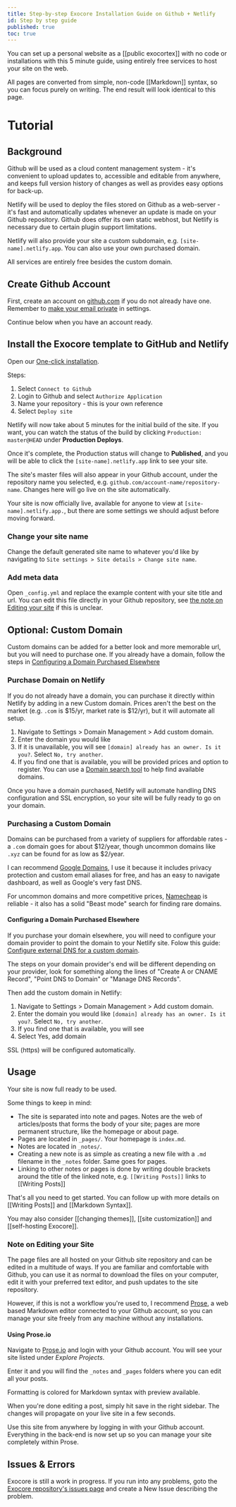 ```yaml
---
title: Step-by-step Exocore Installation Guide on Github + Netlify
id: Step by step guide
published: true
toc: true
---
```


You can set up a personal website as a [[public exocortex]] with no code or installations with this 5 minute guide, using entirely free services to host your site on the web. 

All pages are converted from simple, non-code [[Markdown]] syntax, so you can focus purely on writing. The end result will look identical to this page.

# Tutorial

## Background

Github will be used as a cloud content management system - it's convenient to upload updates to, accessible and editable from anywhere, and keeps full version history of changes as well as provides easy options for back-up.

Netlify will be used to deploy the files stored on Github as a web-server - it's fast and automatically updates whenever an update is made on your Github repository. Github does offer its own static webhost, but Netlify is necessary due to certain plugin support limitations. 

Netlify will also provide your site a custom subdomain, e.g. `[site-name].netlify.app`. You can also use your own purchased domain.

All services are entirely free besides the custom domain.

## Create Github Account

First, create an account on [github.com](https://github.com/join) if you do not already have one. Remember to [make your email private](https://saraford.net/2017/02/19/how-to-hide-your-email-address-in-your-git-commits-but-still-get-contributions-to-show-up-on-your-github-profile-050/) in settings.

Continue below when you have an account ready.

## Install the Exocore template to GitHub and Netlify

Open our [One-click installation](https://app.netlify.com/start/deploy?repository=https://github.com/xcela/exocore).

Steps:
1. Select `Connect to Github`
2. Login to Github and select `Authorize Application`
3. Name your repository - this is your own reference
4. Select `Deploy site`

Netlify will now take about 5 minutes for the initial build of the site. If you want, you can watch the status of the build by clicking ``Production: master@HEAD`` under **Production Deploys**.

Once it's complete, the Production status will change to **Published**, and you will be able to click the `[site-name].netlify.app` link to see your site.

The site's master files will also appear in your Github account, under the repository name you selected, e.g. `github.com/account-name/repository-name`. Changes here will go live on the site automatically.

Your site is now officially live, available for anyone to view at `[site-name].netlify.app.`, but there are some settings we should adjust before moving forward.

### Change your site name

Change the default generated site name to whatever you'd like by navigating to `Site settings > Site details > Change site name`.

### Add meta data

Open `_config.yml` and replace the example content with your site title and url. You can edit this file directly in your Github repository, see [the note on Editing your site](#Note-on-Editing-your-Site) if this is unclear.

## Optional: Custom Domain

Custom domains can be added for a better look and more memorable url, but you will need to purchase one. If you already have a domain, follow the steps in [Configuring a Domain Purchased Elsewhere](#Configuring-a-Domain-Purchased-Elsewhere) 

### Purchase Domain on Netlify

If you do not already have a domain, you can purchase it directly within Netlify by adding in a new Custom domain. Prices aren't the best on the market (e.g. `.com` is $15/yr, market rate is $12/yr), but it will automate all setup.

1. Navigate to Settings > Domain Management > Add custom domain.
2. Enter the domain you would like
3. If it is unavailable, you will see `[domain] already has an owner. Is it you?`. Select `No, try another`.
4. If you find one that is available, you will be provided prices and option to register. You can use a [Domain search tool](https://domains.google.com/registrar/search) to help find available domains.

Once you have a domain purchased, Netlify will automate handling DNS configuration and SSL encryption, so your site will be fully ready to go on your domain.

### Purchasing a Custom Domain
 
Domains can be purchased from a variety of suppliers for affordable rates - a `.com` domain goes for about $12/year, though uncommon domains like `.xyz` can be found for as low as $2/year.

I can recommend [Google Domains](https://google.com/domains), I use it because it includes privacy protection and custom email aliases for free, and has an easy to navigate dashboard, as well as Google's very fast DNS. 

For uncommon domains and more competitive prices, [Namecheap](https://namecheap.com) is reliable - it also has a solid "Beast mode" search for finding rare domains.

#### Configuring a Domain Purchased Elsewhere

If you purchase your domain elsewhere, you will need to configure your domain provider to point the domain to your Netlify site. Folow this guide: [Configure external DNS for a custom domain](https://docs.netlify.com/domains-https/custom-domains/configure-external-dns/). 

The steps on your domain provider's end will be different depending on your provider, look for something along the lines of "Create A or CNAME Record", "Point DNS to Domain" or "Manage DNS Records".

Then add the custom domain in Netlify:
1. Navigate to Settings > Domain Management > Add custom domain.
2. Enter the domain you would like `[domain] already has an owner. Is it you?`. Select `No, try another`.
3. If you find one that is available, you will see 
3. Select Yes, add domain

SSL (https) will be configured automatically.

## Usage

Your site is now full ready to be used.

Some things to keep in mind:

* The site is separated into note and pages. Notes are the web of articles/posts that forms the body of your site; pages are more permanent structure, like the homepage or about page.
* Pages are located in `_pages/`. Your homepage is `index.md`.
* Notes are located in `_notes/`.
* Creating a new note is as simple as creating a new file with a `.md` filename in the `_notes` folder. Same goes for pages.
* Linking to other notes or pages is done by writing double brackets around the title of the linked note, e.g. `[[Writing Posts]]` links to [[Writing Posts]]

That's all you need to get started. You can follow up with more details on [[Writing Posts]] and [[Markdown Syntax]].

You may also consider [[changing themes]], [[site customization]] and [[self-hosting Exocore]].

### Note on Editing your Site

The page files are all hosted on your Github site repository and can be edited in a multitude of ways. If you are familiar and comfortable with Github, you can use it as normal to download the files on your computer, edit it with your preferred text editor, and push updates to the site repository.

However, if this is not a workflow you're used to, I recommend [Prose](https://prose.io/), a web based Markdown editor connected to your Github account, so you can manage your site freely from any machine without any installations.

#### Using Prose.io

Navigate to [Prose.io](https://prose.io/) and login with your Github account. You will see your site listed under *Explore Projects*. 

Enter it and you will find the `_notes` and `_pages` folders where you can edit all your posts.

Formatting is colored for Markdown syntax with preview available.

When you're done editing a post, simply hit save in the right sidebar. The changes will propagate on your live site in a few seconds.

Use this site from anywhere by logging in with your Github account. Everything in the back-end is now set up so you can manage your site completely within Prose.

## Issues & Errors

Exocore is still a work in progress. If you run into any problems, goto the [Exocore repository's issues page](https://github.com/xcela/exocore/issues) and create a New Issue describing the problem.